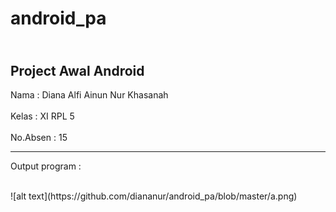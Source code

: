 # android_pa

<br> Project Awal Android </br>
-----------------------------------------

Nama     : Diana Alfi Ainun Nur Khasanah<br><br>
Kelas    : XI RPL 5<br><br>
No.Absen : 15

-----------------------------------------
Output program : 

<br>
![alt text](https://github.com/diananur/android_pa/blob/master/a.png)<br>
